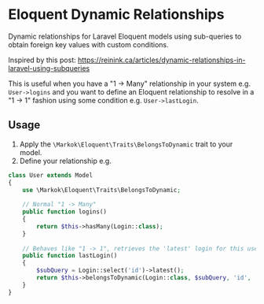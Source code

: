 # Eloquent Dynamic Relationships
Dynamic relationships for Laravel Eloquent models using sub-queries to obtain foreign key values with custom conditions.

Inspired by this post: https://reinink.ca/articles/dynamic-relationships-in-laravel-using-subqueries

This is useful when you have a "1 -> Many" relationship in your system e.g. `User->logins` and you want to define an Eloquent relationship to resolve in a "1 -> 1" fashion using some condition e.g. `User->lastLogin`.

## Usage
1. Apply the `\Markok\Eloquent\Traits\BelongsToDynamic` trait to your model.
2. Define your relationship e.g.

```php
class User extends Model
{
    use \Markok\Eloquent\Traits\BelongsToDynamic;
    
    // Normal "1 -> Many"
    public function logins()
    {
        return $this->hasMany(Login::class);
    }
    
    // Behaves like "1 -> 1", retrieves the 'latest' login for this user
    public function lastLogin()
    {
        $subQuery = Login::select('id')->latest();
        return $this->belongsToDynamic(Login::class, $subQuery, 'id', 'user_id');
    }
}
```